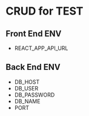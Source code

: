 # CRUD for TEST


## Front End ENV
- REACT_APP_API_URL

## Back End ENV
- DB_HOST
- DB_USER
- DB_PASSWORD
- DB_NAME
- PORT
